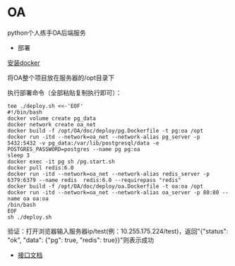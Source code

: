 # OA
python个人练手OA后端服务

+ 部署

[安装docker](https://github.com/shiyangqin/doc/blob/master/Linux/docker.md#centos7%E5%AE%89%E8%A3%85docker)

将OA整个项目放在服务器的/opt目录下

执行部署命令（全部粘贴复制执行即可）：
```
tee ./deploy.sh <<-'EOF'
#!/bin/bash
docker volume create pg_data
docker network create oa_net
docker build -f /opt/OA/doc/deploy/pg.Dockerfile -t pg:oa /opt
docker run -itd --network=oa_net --network-alias pg_server -p 5432:5432 -v pg_data:/var/lib/postgresql/data -e POSTGRES_PASSWORD=postgres --name pg pg:oa
sleep 3
docker exec -it pg sh /pg.start.sh
docker pull redis:6.0
docker run -itd --network=oa_net --network-alias redis_server -p 6379:6379 --name redis  redis:6.0 --requirepass "redis"
docker build -f /opt/OA/doc/deploy/oa.Dockerfile -t oa:oa /opt
docker run -itd --network=oa_net --network-alias oa_server -p 80:80 --name oa oa:oa 
/bin/bash
EOF
sh ./deploy.sh
```

验证：打开浏览器输入服务器ip/test(例：10.255.175.224/test)，返回"{"status": "ok", "data": {"pg": true, "redis": true}}"则表示成功

+ [接口文档](doc/接口文档/home.md)
